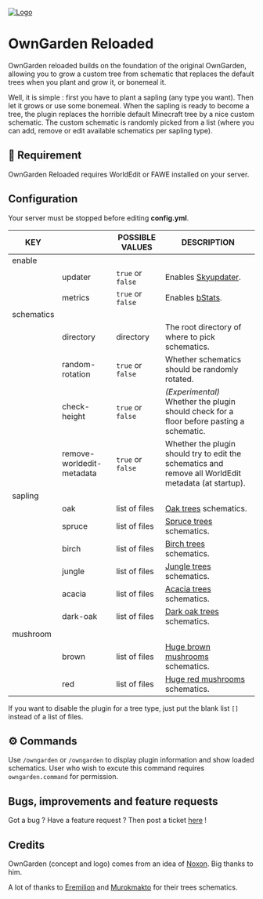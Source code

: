 <!-- Variables (this block will not be visible in the readme -->
[banner]: https://i.imgur.com/iimaadc.png
[link]: https://github.com/auroric-platform/owngarden/
<!-- End of variables block -->

[![Logo][banner]][link]

# OwnGarden Reloaded
OwnGarden reloaded builds on the foundation of the original OwnGarden, allowing you to grow a custom tree from schematic that replaces the default trees when you plant and grow it, or bonemeal it.

Well, it is simple : first you have to plant a sapling (any type you want). Then let it grows or use some bonemeal. When the sapling is ready to become a tree, the plugin replaces the horrible default Minecraft tree by a nice custom schematic. 
The custom schematic is randomly picked from a list (where you can add, remove or edit available schematics per sapling type).

## 🔗 Requirement
OwnGarden Reloaded requires WorldEdit or FAWE installed on your server.

## Configuration
Your server must be stopped before editing **config.yml**.

| KEY        |                           | POSSIBLE VALUES   | DESCRIPTION                                                                                            |
|------------|---------------------------|-------------------|--------------------------------------------------------------------------------------------------------|
| enable     |                           |                   |                                                                                                        |
|            | updater                   | `true` or `false` | Enables [Skyupdater](https://www.skyost.eu/skyupdater.txt).                                            |
|            | metrics                   | `true` or `false` | Enables [bStats](https://bstats.org/).                                                                 |
| schematics |                           |                   |                                                                                                        |
|            | directory                 | directory         | The root directory of where to pick schematics.                                                        |
|            | random-rotation           | `true` or `false` | Whether schematics should be randomly rotated.                                                         |
|            | check-height              | `true` or `false` | _(Experimental)_ Whether the plugin should check for a floor before pasting a schematic.               |
|            | remove-worldedit-metadata | `true` or `false` | Whether the plugin should try to edit the schematics and remove all WorldEdit metadata (at startup).   |
| sapling    |                           |                   |                                                                                                        |
|            | oak                       | list of files     | [Oak trees](https://minecraft.gamepedia.com/Tree#Oak_tree) schematics.                                 |
|            | spruce                    | list of files     | [Spruce trees](https://minecraft.gamepedia.com/Tree#Spruce_tree) schematics.                           |
|            | birch                     | list of files     | [Birch trees](https://minecraft.gamepedia.com/Tree#Birch_tree) schematics.                             |
|            | jungle                    | list of files     | [Jungle trees](https://minecraft.gamepedia.com/Tree#Jungle_tree) schematics.                           |
|            | acacia                    | list of files     | [Acacia trees](https://minecraft.gamepedia.com/Tree#Acacia_tree) schematics.                           |
|            | dark-oak                  | list of files     | [Dark oak trees](https://minecraft.gamepedia.com/Tree#Dark_oak_tree) schematics.                       |
| mushroom   |                           |                   |                                                                                                        |
|            | brown                     | list of files     | [Huge brown mushrooms](https://minecraft.gamepedia.com/Huge_mushroom#Huge_brown_mushrooms) schematics. |
|            | red                       | list of files     | [Huge red mushrooms](https://minecraft.gamepedia.com/Huge_mushroom#Huge_red_mushrooms) schematics.     |

If you want to disable the plugin for a tree type, just put the blank list `[]` instead of a list of files.


## ⚙️ Commands
Use `/owngarden` or `/owngarden` to display plugin information and show loaded schematics. User who wish to excute this command requires `owngarden.command` for permission.


## Bugs, improvements and feature requests
Got a bug ? Have a feature request ? Then post a ticket [here](https://github.com/Skyost/OwnGarden/issues) !

## Credits
OwnGarden (concept and logo) comes from an idea of [Noxon](https://www.bukkit.fr/topic/14863-owngarden-faites-pousser-vos-propres-arbres/). Big thanks to him.

A lot of thanks to [Eremilion](https://www.planetminecraft.com/project/realistictreesandmanyotherthingsworkinprogress/) and [Murokmakto](https://www.planetminecraft.com/project/custom-tree-pack-vol2-tropical-forest/) for their trees schematics.
